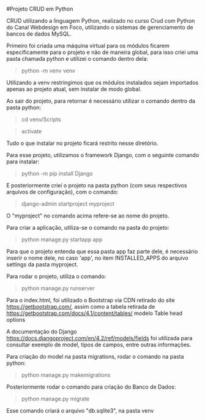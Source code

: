 #Projeto CRUD em Python

CRUD utilizando a linguagem Python, realizado no curso Crud com Python do Canal Webdesign em Foco, utilizando o sistemas de gerenciamento de bancos de dados MySQL.

Primeiro foi criada uma máquina virtual para os módulos ficarem especificamente para o projeto e não de maneira global, para isso criei uma pasta chamada python e utilizei o comando dentro dela:
> python -m venv venv

Utilizando a venv restringimos que os módulos instalados sejam importados apenas ao projeto atual, sem instalar de modo global.

Ao sair do projeto, para retornar é necessário utilizar o comando dentro da pasta python:
> cd venv/Scripts 

> activate

Tudo o que instalar no projeto ficará restrito nesse diretório.

Para esse projeto, utilizamos o framework Django, com o seguinte comando para instalar: 
> python -m pip install Django  

E posteriormente criei o projeto na pasta python (com seus respectivos arquivos de configuração), com o comando:
> django-admin startproject myproject

O "myproject" no comando acima refere-se ao nome do projeto.

Para criar a aplicação, utiliza-se o comando na pasta do projeto:
> python manage.py startapp app

Para que o projeto entenda que essa pasta app faz parte dele, é necessário inserir o nome dele, no caso 'app', no item INSTALLED_APPS do arquivo settings da pasta myproject.

Para rodar o projeto, utiliza o comando:
> python manage.py runserver

Para o index.html, foi utilizado o Bootstrap via CDN retirado do site https://getbootstrap.com/, assim como a tabela retirada de https://getbootstrap.com/docs/4.1/content/tables/ modelo Table head options

A documentação do Django https://docs.djangoproject.com/en/4.2/ref/models/fields foi utilizada para consultar exemplo de model, tipos de campos, entre outras informações.

Para criação do model na pasta migrations, rodar o comando na pasta python:
> python manage.py makemigrations

Posteriormente rodar o comando para criação do Banco de Dados:
> python manage.py migrate

Esse comando criará o arquivo "db.sqlite3", na pasta venv
